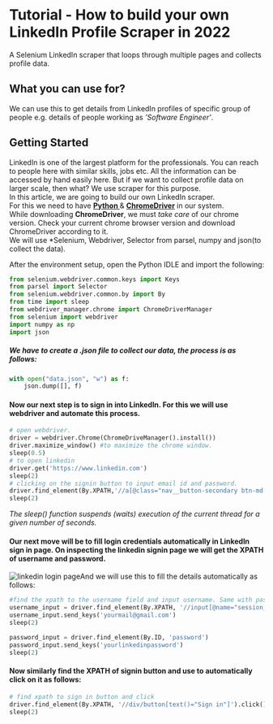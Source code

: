 # Tutorial - How to build your own LinkedIn Profile Scraper in 2022

A Selenium LinkedIn scraper that loops through multiple pages and collects profile data.

## What you can use for?

We  can use this to get details from LinkedIn profiles of specific group of people e.g. details of people working as _'Software Engineer'_.

## Getting Started
LinkedIn is one of the largest platform for the professionals. You can reach to people here with similar skills, jobs etc. All the information can be accessed by hand easily here. But if we want to collect profile data on larger scale, then what? We use scraper for this purpose.  
In this article, we are going to build our own LinkedIn scraper.  
For this we need to have **[ Python ]( https://www.python.org)** & **[ChromeDriver](https://chromedriver.chromium.org/downloads)** in our system.  
While downloading **ChromeDriver**, we must _take care_ of our chrome version. Check your current chrome browser version and download ChromeDriver according to it.  
We will use *Selenium, Webdriver, Selector from parsel, numpy and json(to collect the data).  
  
After the environment setup, open the Python IDLE and import the following:
```python
from selenium.webdriver.common.keys import Keys
from parsel import Selector
from selenium.webdriver.common.by import By
from time import sleep
from webdriver_manager.chrome import ChromeDriverManager
from selenium import webdriver
import numpy as np
import json
```

##### We have to create a .json file to collect our data, the process is as follows:
```python
with open("data.json", "w") as f:
    json.dump([], f)
 ```
#### Now our next step is to sign in into LinkedIn. For this we will use webdriver and automate this process.  
```python
# open webdriver.
driver = webdriver.Chrome(ChromeDriveManager().install())
driver.maximize_window() #to maximize the chrome window.
sleep(0.5)
# to open linkedin
driver.get('https://www.linkedin.com')
sleep(2)
# clicking on the signin button to input email id and password.
driver.find_element(By.XPATH,'//a[@class="nav__button-secondary btn-md btn-secondary-emphasis"]').click()
sleep(2)
```
*The sleep() function suspends (waits) execution of the current thread for a given number of seconds.*  
  
#### Our next move will be to fill login credentials automatically in LinkedIn sign in page. On inspecting the linkedin signin page we will get the XPATH of username and password.
![linkedin login page](https://i.ibb.co/CnjmQH8/link.png)And we will use this to fill the details automatically as follows:
```python
#find the xpath to the username field and input username. Same with password
username_input = driver.find_element(By.XPATH, '//input[@name="session_key"]')
username_input.send_keys('yourmail@gmail.com')
sleep(2)

password_input = driver.find_element(By.ID, 'password')
password_input.send_keys('yourlinkedinpassword')
sleep(2)
```  
#### Now similarly find the XPATH of signin button and use to automatically click on it as follows:
```python
# find xpath to sign in button and click
driver.find_element(By.XPATH, '//div/button[text()="Sign in"]').click()
sleep(2)
```
